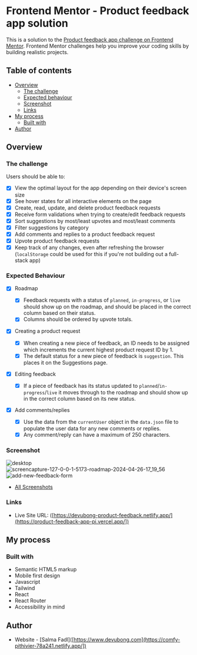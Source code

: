 # Frontend Mentor - Product feedback app solution

This is a solution to the [Product feedback app challenge on Frontend Mentor](https://www.frontendmentor.io/challenges/product-feedback-app-wbvUYqjR6). Frontend Mentor challenges help you improve your coding skills by building realistic projects.

## Table of contents

-  [Overview](#overview)
   -  [The challenge](#the-challenge)
   -  [Expected behaviour](#expected-behaviour)
   -  [Screenshot](#screenshot)
   -  [Links](#links)
-  [My process](#my-process)
   -  [Built with](#built-with)
-  [Author](#author)

## Overview

### The challenge

Users should be able to:

-  [x] View the optimal layout for the app depending on their device's screen size
-  [x] See hover states for all interactive elements on the page
-  [x] Create, read, update, and delete product feedback requests
-  [x] Receive form validations when trying to create/edit feedback requests
-  [x] Sort suggestions by most/least upvotes and most/least comments
-  [x] Filter suggestions by category
-  [x] Add comments and replies to a product feedback request
-  [x] Upvote product feedback requests
-  [x] Keep track of any changes, even after refreshing the browser (`localStorage` could be used for this if you're not building out a full-stack app)

### Expected Behaviour
-  [x] Roadmap

   -  [x] Feedback requests with a status of `planned`, `in-progress`, or `live` should show up on the roadmap, and should be placed in the correct column based on their status.
   -  [x] Columns should be ordered by upvote totals.

-  [x] Creating a product request

   -  [x] When creating a new piece of feedback, an ID needs to be assigned which increments the current highest product request ID by 1.
   -  [x] The default status for a new piece of feedback is `suggestion`. This places it on the Suggestions page.

-  [x] Editing feedback

   -  [x] If a piece of feedback has its status updated to `planned`/`in-progress`/`live` it moves through to the roadmap and should show up in the correct column based on its new status.

-  [x] Add comments/replies
   -  [x] Use the data from the `currentUser` object in the `data.json` file to populate the user data for any new comments or replies.
   -  [x] Any comment/reply can have a maximum of 250 characters.

### Screenshot
![desktop](https://github.com/salmafadlabdulrahman/Product-feedback-app/assets/88597694/dbc7586d-0ce6-4009-8531-8b84b0a4970c)
![screencapture-127-0-0-1-5173-roadmap-2024-04-26-17_19_56](https://github.com/salmafadlabdulrahman/Product-feedback-app/assets/88597694/39544450-f0b5-4b74-b7b6-1fdf09800010)
![add-new-feedback-form](https://github.com/salmafadlabdulrahman/Product-feedback-app/assets/88597694/e0ebafe8-37b3-4576-9f38-e958cdd2b7fa)

-  [All Screenshots](./src/assets/screenshots/)

### Links

-  Live Site URL: ([https://devubong-product-feedback.netlify.app/](https://product-feedback-app-pi.vercel.app/])

## My process

### Built with

-  Semantic HTML5 markup
-  Mobile first design
-  Javascript
-  Tailwind
-  React
-  React Router
-  Accessibility in mind

## Author

-  Website - [Salma Fadl]([https://www.devubong.com](https://comfy-pithivier-78a241.netlify.app/])
